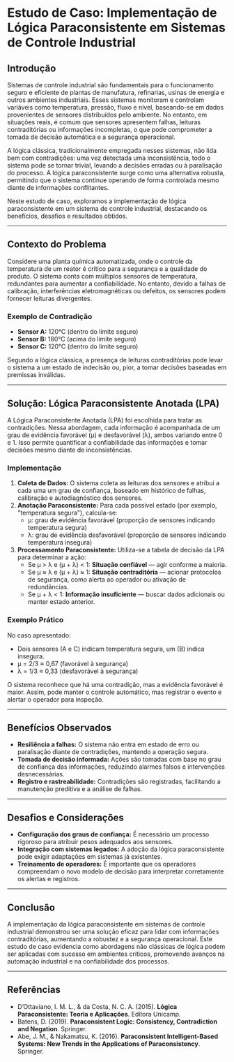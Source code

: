 
# Estudo de Caso: Implementação de Lógica Paraconsistente em Sistemas de Controle Industrial

## Introdução

Sistemas de controle industrial são fundamentais para o funcionamento seguro e eficiente de plantas de manufatura, refinarias, usinas de energia e outros ambientes industriais. Esses sistemas monitoram e controlam variáveis como temperatura, pressão, fluxo e nível, baseando-se em dados provenientes de sensores distribuídos pelo ambiente. No entanto, em situações reais, é comum que sensores apresentem falhas, leituras contraditórias ou informações incompletas, o que pode comprometer a tomada de decisão automática e a segurança operacional.

A lógica clássica, tradicionalmente empregada nesses sistemas, não lida bem com contradições: uma vez detectada uma inconsistência, todo o sistema pode se tornar trivial, levando a decisões erradas ou à paralisação do processo. A lógica paraconsistente surge como uma alternativa robusta, permitindo que o sistema continue operando de forma controlada mesmo diante de informações conflitantes.

Neste estudo de caso, exploramos a implementação de lógica paraconsistente em um sistema de controle industrial, destacando os benefícios, desafios e resultados obtidos.

---

## Contexto do Problema

Considere uma planta química automatizada, onde o controle da temperatura de um reator é crítico para a segurança e a qualidade do produto. O sistema conta com múltiplos sensores de temperatura, redundantes para aumentar a confiabilidade. No entanto, devido a falhas de calibração, interferências eletromagnéticas ou defeitos, os sensores podem fornecer leituras divergentes.

### Exemplo de Contradição

- **Sensor A:** 120°C (dentro do limite seguro)
- **Sensor B:** 180°C (acima do limite seguro)
- **Sensor C:** 120°C (dentro do limite seguro)

Segundo a lógica clássica, a presença de leituras contraditórias pode levar o sistema a um estado de indecisão ou, pior, a tomar decisões baseadas em premissas inválidas.

---

## Solução: Lógica Paraconsistente Anotada (LPA)

A Lógica Paraconsistente Anotada (LPA) foi escolhida para tratar as contradições. Nessa abordagem, cada informação é acompanhada de um grau de evidência favorável (μ) e desfavorável (λ), ambos variando entre 0 e 1. Isso permite quantificar a confiabilidade das informações e tomar decisões mesmo diante de inconsistências.

### Implementação

1. **Coleta de Dados:** O sistema coleta as leituras dos sensores e atribui a cada uma um grau de confiança, baseado em histórico de falhas, calibração e autodiagnóstico dos sensores.
2. **Anotação Paraconsistente:** Para cada possível estado (por exemplo, "temperatura segura"), calcula-se:
   - μ: grau de evidência favorável (proporção de sensores indicando temperatura segura)
   - λ: grau de evidência desfavorável (proporção de sensores indicando temperatura insegura)
3. **Processamento Paraconsistente:** Utiliza-se a tabela de decisão da LPA para determinar a ação:
   - Se μ > λ e (μ + λ) < 1: **Situação confiável** — agir conforme a maioria.
   - Se μ ≈ λ e (μ + λ) ≈ 1: **Situação contraditória** — acionar protocolos de segurança, como alerta ao operador ou ativação de redundâncias.
   - Se μ + λ < 1: **Informação insuficiente** — buscar dados adicionais ou manter estado anterior.

### Exemplo Prático

No caso apresentado:

- Dois sensores (A e C) indicam temperatura segura, um (B) indica insegura.
- μ = 2/3 ≈ 0,67 (favorável à segurança)
- λ = 1/3 ≈ 0,33 (desfavorável à segurança)

O sistema reconhece que há uma contradição, mas a evidência favorável é maior. Assim, pode manter o controle automático, mas registrar o evento e alertar o operador para inspeção.

---

## Benefícios Observados

- **Resiliência a falhas:** O sistema não entra em estado de erro ou paralisação diante de contradições, mantendo a operação segura.
- **Tomada de decisão informada:** Ações são tomadas com base no grau de confiança das informações, reduzindo alarmes falsos e intervenções desnecessárias.
- **Registro e rastreabilidade:** Contradições são registradas, facilitando a manutenção preditiva e a análise de falhas.

---

## Desafios e Considerações

- **Configuração dos graus de confiança:** É necessário um processo rigoroso para atribuir pesos adequados aos sensores.
- **Integração com sistemas legados:** A adoção da lógica paraconsistente pode exigir adaptações em sistemas já existentes.
- **Treinamento de operadores:** É importante que os operadores compreendam o novo modelo de decisão para interpretar corretamente os alertas e registros.

---

## Conclusão

A implementação da lógica paraconsistente em sistemas de controle industrial demonstrou ser uma solução eficaz para lidar com informações contraditórias, aumentando a robustez e a segurança operacional. Este estudo de caso evidencia como abordagens não clássicas de lógica podem ser aplicadas com sucesso em ambientes críticos, promovendo avanços na automação industrial e na confiabilidade dos processos.

---

## Referências

- D’Ottaviano, I. M. L., & da Costa, N. C. A. (2015). **Lógica Paraconsistente: Teoria e Aplicações**. Editora Unicamp.
- Batens, D. (2019). **Paraconsistent Logic: Consistency, Contradiction and Negation**. Springer.
- Abe, J. M., & Nakamatsu, K. (2016). **Paraconsistent Intelligent-Based Systems: New Trends in the Applications of Paraconsistency**. Springer.

```
